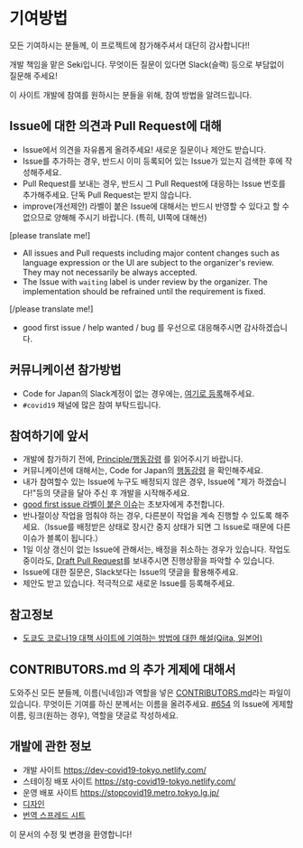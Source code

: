 # 기여방법
모든 기여하시는 분들께, 이 프로젝트에 참가해주셔서 대단히 감사합니다!!

개발 책임을 맡은 Seki입니다. 무엇이든 질문이 있다면 Slack(슬랙) 등으로 부담없이 질문해 주세요!

이 사이트 개발에 참여를 원하시는 분들을 위해, 참여 방법을 알려드립니다.

## Issue에 대한 의견과 Pull Request에 대해
* Issue에서 의견을 자유롭게 올려주세요! 새로운 질문이나 제안도 받습니다.
* Issue를 추가하는 경우, 반드시 이미 등록되어 있는 Issue가 있는지 검색한 후에 작성해주세요.
* Pull Request를 보내는 경우, 반드시 그 Pull Request에 대응하는 Issue 번호를 추가해주세요. 단독 Pull Request는 받지 않습니다.
* improve(개선제안) 라벨이 붙은 Issue에 대해서는 반드시 반영할 수 있다고 할 수 없으므로 양해해 주시기 바랍니다. (특히, UI쪽에 대해선)

[please translate me!]
* All issues and Pull requests including major content changes such as language expression or the UI are subject to the organizer's review. They may not necessarily be always accepted.
* The Issue with `waiting` label is under review by the organizer.  The implementation should be refrained until the requirement is fixed.

[/please translate me!]

* good first issue / help wanted / bug 를 우선으로 대응해주시면 감사하겠습니다.

## 커뮤니케이션 참가방법
* Code for Japan의 Slack계정이 없는 경우에는, [여기로 등록](https://cfjslackin.herokuapp.com/)해주세요.
* `#covid19` 채널에 많은 참여 부탁드립니다.

## 참여하기에 앞서
* 개발에 참가하기 전에, [Principle/행동강령](CODE_OF_CONDUCT_KO.md) 를 읽어주시기 바랍니다.
* 커뮤니케이션에 대해서는, Code for Japan의 [행동강령](https://github.com/codeforjapan/codeofconduct) 을 확인해주세요.
* 내가 참여할수 있는 Issue에 누구도 배정되지 않은 경우, Issue에 "제가 하겠습니다!"등의 댓글을 달아 주신 후 개발을 시작해주세요.
* [good first issue 라벨이 붙은 이슈](https://github.com/tokyo-metropolitan-gov/covid19/issues?q=is%3Aissue+is%3Aopen+label%3A%22good+first+issue%22)는 초보자에게 추천합니다.
* 반나절이상 작업을 멈춰야 하는 경우, 다른분이 작업을 계속 진행할 수 있도록 해주세요.（Issue를 배정받은 상태로 장시간 중지 상태가 되면 그 Issue로 때문에 다른 이슈가 블록이 됩니다.）
* 1일 이상 갱신이 없는 Issue에 관해서는, 배정을 취소하는 경우가 있습니다. 작업도중이라도, [Draft Pull Request](https://qiita.com/tatane616/items/13da1b6797a7b871ad58)를 보내주시면 진행상황을 파악할 수 있습니다.
* Issue에 대한 질문은, Slack보다는 Issue의 댓글을 활용해주세요.
* 제안도 받고 있습니다. 적극적으로 새로운 Issue를 등록해주세요.

## 참고정보
* [도쿄도 코로나19 대책 사이트에 기여하는 방법에 대한 해설(Qiita, 일본어)](https://qiita.com/FPC_COMMUNITY/items/b9cc072813dc2231b2b2)

## CONTRIBUTORS.md 의 추가 게제에 대해서
도와주신 모든 분들께, 이름(닉네임)과 역할을 넣은 [CONTRIBUTORS.md](https://github.com/tokyo-metropolitan-gov/covid19/blob/development/CONTRIBUTORS.md)라는 파일이 있습니다.
무엇이든 기여를 하신 분께서는 이름을 올려주세요.
[#654](https://github.com/tokyo-metropolitan-gov/covid19/issues/654) 의 Issue에 게제할 이름, 링크(원하는 경우), 역할을 댓글로 작성하세요.

## 개발에 관한 정보
* 개발 사이트 https://dev-covid19-tokyo.netlify.com/
* 스테이징 배포 사이트 https://stg-covid19-tokyo.netlify.com/
* 운영 배포 사이트 https://stopcovid19.metro.tokyo.lg.jp/
* [디자인](https://www.figma.com/file/V7vt80p2gauhdgTZeVNbgj/UI%E3%83%87%E3%82%B6%E3%82%A4%E3%83%B3?node-id=121%3A156)
* [번역 스프레드 시트](https://docs.google.com/spreadsheets/d/1avT6QGInyQseYjoc_TxL8RPZfutyvrv4BtJkXfk1Nko)

이 문서의 수정 및 변경을 환영합니다!
